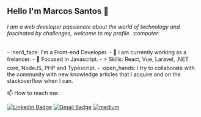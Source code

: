 ## Hello I'm Marcos Santos 👋

<h6><i> I am a web developer passionate about the world of technology and fascinated by challenges, welcome to my profile.</i> :computer:</h6>
- :nerd_face: I'm a Front-end Developer.
- 🔭 I am currently working as a frelancer.
- 🌱 Focused in Javascript.
- ⚡ Skills: React, Vue, Laravel, .NET core, NodeJS, PHP and Typescript.
- :open_hands: I try to collaborate with the community with new knowledge articles that I acquire and on the stackoverflow when I can.

<p align="left">  📫 How to reach me:
 
[![Linkedin Badge](https://img.shields.io/badge/-MarcosSantos-blue?style=flat-square&logo=Linkedin&logoColor=white&link=https://www.linkedin.com/in/marcossantosdev/)](https://www.linkedin.com/in/marcossantosdev/) 
[![Gmail Badge](https://img.shields.io/badge/-marcosadriano034@gmail.com-c14438?style=flat-square&logo=Gmail&logoColor=white&link=mailto:marcosadriano034@gmail.com)](mailto:marcosadriano034@gmail.com)
<a href="https://medium.com/@marcossantosdev" rel="nofollow">
	<img src="https://camo.githubusercontent.com/5b133451a151a26231268741caa939ddd33d1e24/68747470733a2f2f696d672e736869656c64732e696f2f62616467652f6d656469756d2d626c61636b3f267374796c653d666c61742d737175617265266c6f676f3d6d656469756d266c6f676f436f6c6f723d7768697465" alt="medium" data-canonical-src="https://img.shields.io/badge/medium-black?&amp;style=flat-square&amp;logo=medium&amp;logoColor=white" style="max-width:100%;">
</a>
</p>
